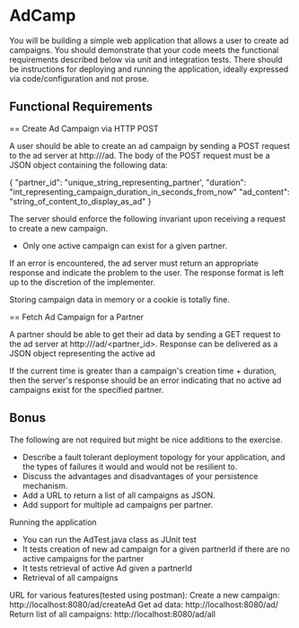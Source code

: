 # AdCamp


You will be building a simple web application that allows a user to create ad campaigns. You should demonstrate that your code meets the functional requirements described below via unit and integration tests. There should be instructions for deploying and running the application, ideally expressed via code/configuration and not prose.

Functional Requirements
-----------------------

== Create Ad Campaign via HTTP POST

 
A user should be able to create an ad campaign by sending a POST request to the ad server at http://<host>/ad.  The body of the POST request must be a JSON object containing the following data:

{
 "partner_id": "unique_string_representing_partner',
 "duration": "int_representing_campaign_duration_in_seconds_from_now"
 "ad_content": "string_of_content_to_display_as_ad"
}

The server should enforce the following invariant upon receiving a request to create a new campaign.

* Only one active campaign can exist for a given partner.

If an error is encountered, the ad server must return an appropriate response and indicate the problem to the user.  The response format is left up to the discretion of the implementer.

Storing campaign data in memory or a cookie is totally fine.
 


== Fetch Ad Campaign for a Partner


A partner should be able to get their ad data by sending a GET request to the ad server at http://<host>/ad/<partner_id>.  Response can be delivered as a JSON object representing the active ad

If the current time is greater than a campaign's creation time + duration, then the server's response should be an error indicating that no active ad campaigns exist for the specified partner.

Bonus
-----

The following are not required but might be nice additions to the exercise.

* Describe a fault tolerant deployment topology for your application, and the types of failures it would and would not be resilient to.
* Discuss the advantages and disadvantages of your persistence mechanism.
* Add a URL to return a list of all campaigns as JSON.
* Add support for multiple ad campaigns per partner.



Running the application
- You can run the AdTest.java class as JUnit test
- It tests creation of new ad campaign for a given partnerId if there are no active campaigns for the partner
- It tests retrieval of active Ad given a partnerId
- Retrieval of all campaigns

URL for various features(tested using postman):
Create a new campaign: http://localhost:8080/ad/createAd
Get ad data: http://localhost:8080/ad/<partnerId>
Return list of all campaigns: http://localhost:8080/ad/all
